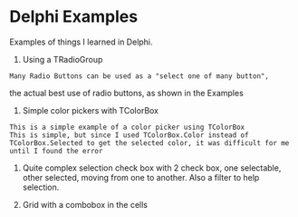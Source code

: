 # Delphi Examples

  Examples of things I learned in Delphi.

  1. Using a TRadioGroup

    Many Radio Buttons can be used as a "select one of many button",
  the actual best use of radio buttons, as shown in the Examples

  1. Simple color pickers with TColorBox

    This is a simple example of a color picker using TColorBox
    This is simple, but since I used TColorBox.Color instead of TColorBox.Selected to get the selected color, it was difficult for me until I found the error

  1. Quite complex selection check box with 2 check box, one selectable, other selected, moving from one to another.
  Also a filter to help selection.

  1. Grid with a combobox in the cells
